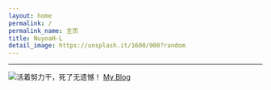 ```yaml
---
layout: home
permalink: /
permalink_name: 主页
title: NuyoaH-L
detail_image: https://unsplash.it/1600/900?random
---
```

<link rel="icon" href="http://q1.qlogo.cn/g?b=qq&nk=1634297622&s=640">
<script src="https://v1.hitokoto.cn/?encode=js&select=%23hitokoto" defer></script>
<script>
  var _hmt = _hmt || [];
  (function() {
    var hm = document.createElement("script");
    hm.src = "https://hm.baidu.com/hm.js?74ad0ce7195884b1175861953f436113";
    var s = document.getElementsByTagName("script")[0]; 
    s.parentNode.insertBefore(hm, s);
  })();
</script>
<div id="hitokoto"><script>hitokoto()</script></div>
<hr>
<div class="link-chip">
 <img alt="活着努力干，死了无遗憾！" src="https://blog.nuyoah-l.ml/favicon.ico" class="link-chip-icon">
 <a title="活着努力干，死了无遗憾！" target="_blank" class="link-chip-title" href="https://blog.nuyoah-l.ml/">My Blog</a>
</div>
